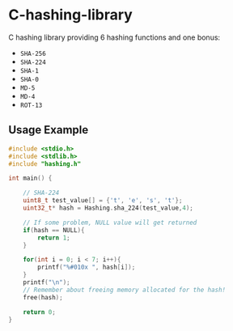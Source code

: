 # C-hashing-library
C hashing library providing 6 hashing functions and one bonus:
- `SHA-256`
- `SHA-224`
- `SHA-1`
- `SHA-0`
- `MD-5`
- `MD-4`
- `ROT-13`

## Usage Example
```c
#include <stdio.h>
#include <stdlib.h>
#include "hashing.h"

int main() {

    // SHA-224
    uint8_t test_value[] = {'t', 'e', 's', 't'};
    uint32_t* hash = Hashing.sha_224(test_value,4);

    // If some problem, NULL value will get returned
    if(hash == NULL){
        return 1;
    }

    for(int i = 0; i < 7; i++){
        printf("%#010x ", hash[i]);
    }
    printf("\n");
    // Remember about freeing memory allocated for the hash!
    free(hash);

    return 0;
}
```